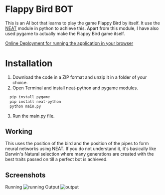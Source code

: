 
# Flappy Bird BOT

This is an AI bot that learns to play the game Flappy Bird by itself. It use the [NEAT](https://neat-python.readthedocs.io/en/latest/) module in python to achieve this. Apart from this module, I have also used pygame to actually make the Flappy Bird game itself.

[Online Deployment for running the application in your browser](https://replit.com/@notkshitijsingh/neat-flappy-bird?v=1)

# Installation

1. Download the code in a ZIP format and unzip it in a folder of your choice.
2. Open Terminal and install neat-python and pygame modules.


```bash
  pip install pygame
  pip install neat-python
  python main.py
```
3. Run the main.py file.


## Working

This uses the position of the bird and the position of the pipes to form neural networks using NEAT. If you do not understand it, it's basically like Darwin's Natural selection where many generations are created with the best traits passed on till a perfect bot is achieved.




## Screenshots
Running
![running](https://user-images.githubusercontent.com/66397721/150978786-d0adc652-5a7c-4120-b966-0585ddc34f21.png)
Output
![output](https://user-images.githubusercontent.com/66397721/150978792-51a39592-325b-4fe1-ad95-2da6e2b7cfeb.png)

